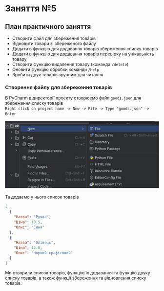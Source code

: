 # Заняття №5

## План практичного заняття
* Створити файл для збереження товарів
* Відновити товари зі збереженого файлу
* Додати в функцію для додавання товарів збереження списку товарів
* Додати в функцію для додавання товарів перевірку на унікальність товару
* Створити функцію видалення товару (команда `/delete`)
* Оновити функцію обробки команди `/help`
* Зробити друк товарів зручним для читання

### Створення файлу для збереження товарів

В PyCharm в директорії проекту створюємо файл `goods.json`
для збереження списку товарів<br>
`Right click on project name -> New -> File -> Type "goods.json" -> Enter`
<br><br>
![Create goods.json](Images/json.png)
<br><br>
Та додаємо у нього список товарів
```json
[
  {
    "Назва": "Ручка",
    "Ціна": 10.5,
    "Опис": "Синя"
  },
  {
    "Назва": "Олівець",
    "Ціна": 12.0,
    "Опис": "Чорний графітовий"
  }
]
```

Ми створили список товарів, функцію їх додавання та функцію друку списку
товарів, а також функції збереження та відновлення списку товарів.
